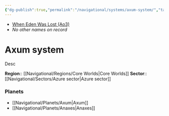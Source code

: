 ```yaml
---
{"dg-publish":true,"permalink":"/navigational/systems/axum-system/","tags":["map","system","core","azure","perlemian","unfinished"],"noteIcon":"saber1"}
---
```


- [When Eden Was Lost (Ao3)](https://archiveofourown.org/works/19334440/chapters/45992584)
- *No other names on record*
# Axum system
Desc

**Region**::  [[Navigational/Regions/Core Worlds\|Core Worlds]]
**Sector**::  [[Navigational/Sectors/Azure sector\|Azure sector]]

### Planets
- [[Navigational/Planets/Axum\|Axum]]
- [[Navigational/Planets/Anaxes\|Anaxes]]
